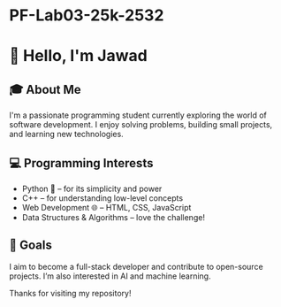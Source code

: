 # PF-Lab03-25k-2532
# 👋 Hello, I'm Jawad

## 🎓 About Me
I'm a passionate programming student currently exploring the world of software development. I enjoy solving problems, building small projects, and learning new technologies.

## 💻 Programming Interests
- Python 🐍 – for its simplicity and power
- C++ – for understanding low-level concepts
- Web Development 🌐 – HTML, CSS, JavaScript
- Data Structures & Algorithms – love the challenge!

## 🚀 Goals
I aim to become a full-stack developer and contribute to open-source projects. I’m also interested in AI and machine learning.

Thanks for visiting my repository!

